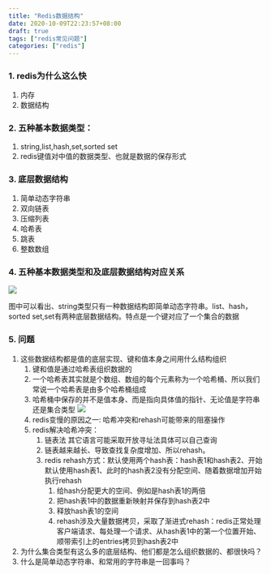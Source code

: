 ```yaml
---
title: "Redis数据结构"
date: 2020-10-09T22:23:57+08:00
draft: true
tags: ["redis常见问题"]
categories: ["redis"]
---
```

### 1. redis为什么这么快
1. 内存
2. 数据结构

### 2. 五种基本数据类型：
1. string,list,hash,set,sorted set
2. redis键值对中值的数据类型、也就是数据的保存形式

### 3. 底层数据结构
1. 简单动态字符串
2. 双向链表
3. 压缩列表
4. 哈希表
5. 跳表
6. 整数数组

### 4. 五种基本数据类型和及底层数据结构对应关系
![](/images/goredis/redis-value-data-001.jpg)

图中可以看出、string类型只有一种数据结构即简单动态字符串。list、hash，sorted set,set有两种底层数据结构。特点是一个键对应了一个集合的数据

### 5. 问题
1. 这些数据结构都是值的底层实现、键和值本身之间用什么结构组织
	1. 键和值是通过哈希表组织数据的
	2. 一个哈希表其实就是个数组、数组的每个元素称为一个哈希桶、所以我们常说一个哈希表是由多个哈希桶组成
	3. 哈希桶中保存的并不是值本身、而是指向具体值的指针、无论值是字符串还是集合类型
	![](/images/goredis/redis-value-data-002.jpg)
	4. redis变慢的原因之一: 哈希冲突和rehash可能带来的阻塞操作
	5. redis解决哈希冲突：
		1. 链表法  其它语言可能采取开放寻址法具体可以自己查询
		2. 链表越来越长、导致查找复杂度增加、所以rehash。
		3. redis rehash方式：默认使用两个hash表：hash表1和hash表2、开始默认使用hash表1、此时的hash表2没有分配空间、随着数据增加开始执行rehash
			1. 给hash分配更大的空间、例如是hash表1的两倍
			2. 把hash表1中的数据重新映射并保存到hash表2中
			3. 释放hash表1的空间
			4. rehash涉及大量数据拷贝，采取了渐进式rehash：redis正常处理客户端请求、每处理一个请求、从hash表1中的第一个位置开始、顺带索引上的entries拷贝到hash表2中
2. 为什么集合类型有这么多的底层结构、他们都是怎么组织数据的、都很快吗？
3. 什么是简单动态字符串、和常用的字符串是一回事吗？